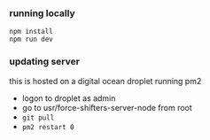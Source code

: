 ### running locally

```
npm install
npm run dev
```

### updating server

this is hosted on a digital ocean droplet running pm2

- logon to droplet as admin
- go to usr/force-shifters-server-node from root
- `git pull`
- `pm2 restart 0`
